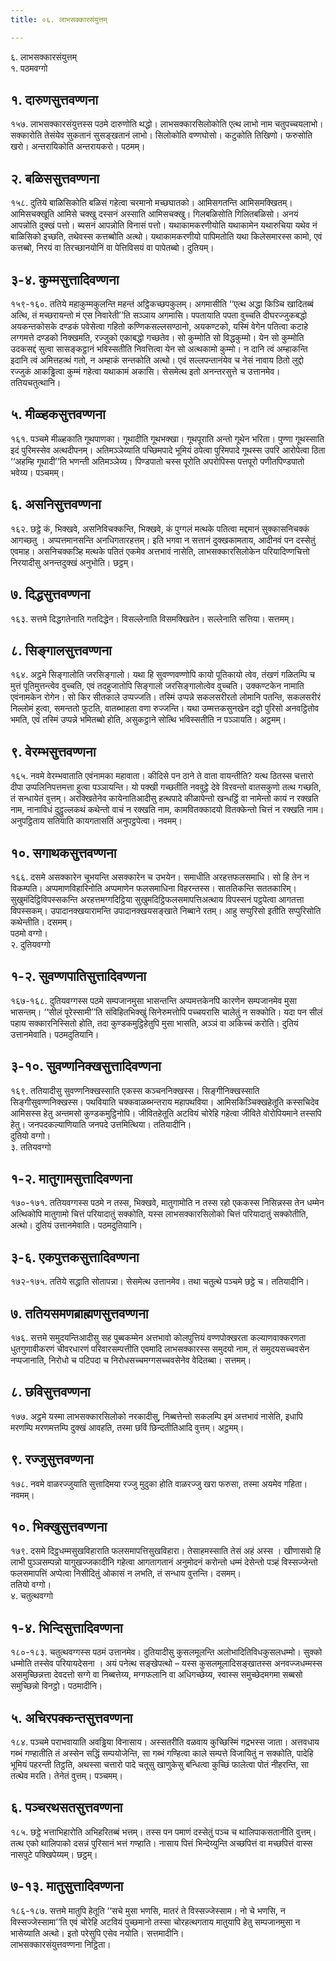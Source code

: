 ```yaml
---
title: ०६. लाभसक्कारसंयुत्तम्

---
```

६. लाभसक्कारसंयुत्तम्  
१. पठमवग्गो  


## १. दारुणसुत्तवण्णना

१५७. लाभसक्कारसंयुत्तस्स पठमे दारुणोति थद्धो। लाभसक्कारसिलोकोति एत्थ लाभो नाम चतुपच्चयलाभो। सक्कारोति तेसंयेव सुकतानं सुसङ्खतानं लाभो। सिलोकोति वण्णघोसो। कटुकोति तिखिणो। फरुसोति खरो। अन्तरायिकोति अन्तरायकरो। पठमम्।  


## २. बळिससुत्तवण्णना

१५८. दुतिये बाळिसिकोति बळिसं गहेत्वा चरमानो मच्छघातको। आमिसगतन्ति आमिसमक्खितम्। आमिसचक्खूति आमिसे चक्खु दस्सनं अस्साति आमिसचक्खु। गिलबळिसोति गिलितबळिसो। अनयं आपन्नोति दुक्खं पत्तो। ब्यसनं आपन्नोति विनासं पत्तो। यथाकामकरणीयोति यथाकामेन यथारुचिया यथेव नं बाळिसिको इच्छति, तथेवस्स कत्तब्बोति अत्थो। यथाकामकरणीयो पापिमतोति यथा किलेसमारस्स कामो, एवं कत्तब्बो, निरयं वा तिरच्छानयोनिं वा पेत्तिविसयं वा पापेतब्बो। दुतियम्।  


## ३-४. कुम्मसुत्तादिवण्णना

१५९-१६०. ततिये महाकुम्मकुलन्ति महन्तं अट्ठिकच्छपकुलम्। अगमासीति ‘‘एत्थ अद्धा किञ्चि खादितब्बं अत्थि, तं मच्छरायन्तो मं एस निवारेती’’ति सञ्ञाय अगमासि। पपतायाति पपता वुच्चति दीघरज्जुकबद्धो अयकन्तकोसके दण्डकं पवेसेत्वा गहितो कण्णिकसल्लसण्ठानो, अयकण्टको, यस्मिं वेगेन पतित्वा कटाहे लग्गमत्ते दण्डको निक्खमति, रज्जुको एकाबद्धो गच्छतेव। सो कुम्मोति सो विद्धकुम्मो। येन सो कुम्मोति उदकसद्दं सुत्वा सासङ्कट्ठानं भविस्सतीति निवत्तित्वा येन सो अत्थकामो कुम्मो। न दानि त्वं अम्हाकन्ति इदानि त्वं अमित्तहत्थं गतो, न अम्हाकं सन्तकोति अत्थो। एवं सल्लपन्तानंयेव च नेसं नावाय ठितो लुद्दो रज्जुकं आकड्ढित्वा कुम्मं गहेत्वा यथाकामं अकासि। सेसमेत्थ इतो अनन्तरसुत्ते च उत्तानमेव। ततियचतुत्थानि।  


## ५. मीळ्हकसुत्तवण्णना

१६१. पञ्चमे मीळ्हकाति गूथपाणका। गूथादीति गूथभक्खा। गूथपूराति अन्तो गूथेन भरिता। पुण्णा गूथस्साति इदं पुरिमस्सेव अत्थदीपनम्। अतिमञ्ञेय्याति पच्छिमपादे भूमियं ठपेत्वा पुरिमपादे गूथस्स उपरि आरोपेत्वा ठिता ‘‘अहम्हि गूथादी’’ति भणन्ती अतिमञ्ञेय्य। पिण्डपातो चस्स पूरोति अपरोपिस्स पत्तपूरो पणीतपिण्डपातो भवेय्य। पञ्चमम्।  


## ६. असनिसुत्तवण्णना

१६२. छट्ठे कं, भिक्खवे, असनिविचक्कन्ति, भिक्खवे, कं पुग्गलं मत्थके पतित्वा मद्दमानं सुक्कासनिचक्कं आगच्छतु । अप्पत्तमानसन्ति अनधिगतारहत्तम्। इति भगवा न सत्तानं दुक्खकामताय, आदीनवं पन दस्सेतुं एवमाह। असनिचक्कञ्हि मत्थके पतितं एकमेव अत्तभावं नासेति, लाभसक्कारसिलोकेन परियादिण्णचित्तो निरयादीसु अनन्तदुक्खं अनुभोति। छट्ठम्।  


## ७. दिद्धसुत्तवण्णना

१६३. सत्तमे दिद्धगतेनाति गतदिद्धेन। विसल्लेनाति विसमक्खितेन। सल्लेनाति सत्तिया। सत्तमम्।  


## ८. सिङ्गालसुत्तवण्णना

१६४. अट्ठमे सिङ्गालोति जरसिङ्गालो। यथा हि सुवण्णवण्णोपि कायो पूतिकायो त्वेव, तंखणं गळितम्पि च मुत्तं पूतिमुत्तन्त्वेव वुच्चति, एवं तदहुजातोपि सिङ्गालो जरसिङ्गालोत्वेव वुच्चति। उक्कण्टकेन नामाति एवंनामकेन रोगेन। सो किर सीतकाले उप्पज्जति। तस्मिं उप्पन्ने सकलसरीरतो लोमानि पतन्ति, सकलसरीरं निल्लोमं हुत्वा, समन्ततो फुटति, वातब्भाहता वणा रुज्जन्ति। यथा उम्मत्तकसुनखेन दट्ठो पुरिसो अनवट्ठितोव भमति, एवं तस्मिं उप्पन्ने भमितब्बो होति, असुकट्ठाने सोत्थि भविस्सतीति न पञ्ञायति। अट्ठमम्।  


## ९. वेरम्भसुत्तवण्णना

१६५. नवमे वेरम्भवाताति एवंनामका महावाता। कीदिसे पन ठाने ते वाता वायन्तीति? यत्थ ठितस्स चत्तारो दीपा उप्पलिनिपत्तमत्ता हुत्वा पञ्ञायन्ति। यो पक्खी गच्छतीति नववुट्ठे देवे विरवन्तो वातसकुणो तत्थ गच्छति, तं सन्धायेतं वुत्तम्। अरक्खितेनेव कायेनातिआदीसु हत्थपादे कीळापेन्तो खन्धट्ठिं वा नामेन्तो कायं न रक्खति नाम, नानाविधं दुट्ठुल्लकथं कथेन्तो वाचं न रक्खति नाम, कामवितक्कादयो वितक्केन्तो चित्तं न रक्खति नाम। अनुपट्ठिताय सतियाति कायगतासतिं अनुपट्ठपेत्वा। नवमम्।  


## १०. सगाथकसुत्तवण्णना

१६६. दसमे असक्कारेन चूभयन्ति असक्कारेन च उभयेन। समाधीति अरहत्तफलसमाधि। सो हि तेन न विकम्पति। अप्पमाणविहारिनोति अप्पमाणेन फलसमाधिना विहरन्तस्स। साततिकन्ति सततकारिम्। सुखुमंदिट्ठिविपस्सकन्ति अरहत्तमग्गदिट्ठिया सुखुमदिट्ठिफलसमापत्तिअत्थाय विपस्सनं पट्ठपेत्वा आगतत्ता विपस्सकम्। उपादानक्खयारामन्ति उपादानक्खयसङ्खाते निब्बाने रतम्। आहु सप्पुरिसो इतीति सप्पुरिसोति कथेन्तीति। दसमम्।  
पठमो वग्गो।  
२. दुतियवग्गो  


## १-२. सुवण्णपातिसुत्तादिवण्णना

१६७-१६८. दुतियवग्गस्स पठमे सम्पजानमुसा भासन्तन्ति अप्पमत्तकेनपि कारणेन सम्पजानमेव मुसा भासन्तम्। ‘‘सीलं पूरेस्सामी’’ति संविहितभिक्खुं सिनेरुमत्तोपि पच्चयरासि चालेतुं न सक्कोति। यदा पन सीलं पहाय सक्कारनिस्सितो होति, तदा कुण्डकमुट्ठिहेतुपि मुसा भासति, अञ्ञं वा अकिच्चं करोति। दुतियं उत्तानमेवाति। पठमदुतियानि।  


## ३-१०. सुवण्णनिक्खसुत्तादिवण्णना

१६९. ततियादीसु सुवण्णनिक्खस्साति एकस्स कञ्चननिक्खस्स। सिङ्गीनिक्खस्साति सिङ्गीसुवण्णनिक्खस्स। पथवियाति चक्कवाळब्भन्तराय महापथविया। आमिसकिञ्चिक्खहेतूति कस्सचिदेव आमिसस्स हेतु अन्तमसो कुण्डकमुट्ठिनोपि। जीवितहेतूति अटवियं चोरेहि गहेत्वा जीविते वोरोपियमाने तस्सपि हेतु। जनपदकल्याणियाति जनपदे उत्तमित्थिया। ततियादीनि।  
दुतियो वग्गो।  
३. ततियवग्गो  


## १-२. मातुगामसुत्तादिवण्णना

१७०-१७१. ततियवग्गस्स पठमे न तस्स, भिक्खवे, मातुगामोति न तस्स रहो एककस्स निसिन्नस्स तेन धम्मेन अत्थिकोपि मातुगामो चित्तं परियादातुं सक्कोति, यस्स लाभसक्कारसिलोको चित्तं परियादातुं सक्कोतीति, अत्थो। दुतियं उत्तानमेवाति। पठमदुतियानि।  


## ३-६. एकपुत्तकसुत्तादिवण्णना

१७२-१७५. ततिये सद्धाति सोतापन्ना। सेसमेत्थ उत्तानमेव। तथा चतुत्थे पञ्चमे छट्ठे च। ततियादीनि।  


## ७. ततियसमणब्राह्मणसुत्तवण्णना

१७६. सत्तमे समुदयन्तिआदीसु सह पुब्बकम्मेन अत्तभावो कोलपुत्तियं वण्णपोक्खरता कल्याणवाक्करणता धुतगुणावीकरणं चीवरधारणं परिवारसम्पत्तीति एवमादि लाभसक्कारस्स समुदयो नाम, तं समुदयसच्चवसेन नप्पजानाति, निरोधो च पटिपदा च निरोधसच्चमग्गसच्चवसेनेव वेदितब्बा। सत्तमम्।  


## ८. छविसुत्तवण्णना

१७७. अट्ठमे यस्मा लाभसक्कारसिलोको नरकादीसु, निब्बत्तेन्तो सकलम्पि इमं अत्तभावं नासेति, इधापि मरणम्पि मरणमत्तम्पि दुक्खं आवहति, तस्मा छविं छिन्दतीतिआदि वुत्तम्। अट्ठमम्।  


## ९. रज्जुसुत्तवण्णना

१७८. नवमे वाळरज्जुयाति सुत्तादिमया रज्जु मुदुका होति वाळरज्जु खरा फरुसा, तस्मा अयमेव गहिता। नवमम्।  


## १०. भिक्खुसुत्तवण्णना

१७९. दसमे दिट्ठधम्मसुखविहाराति फलसमापत्तिसुखविहारा। तेसाहमस्साति तेसं अहं अस्स । खीणासवो हि लाभी पुञ्ञसम्पन्नो यागुखज्जकादीनि गहेत्वा आगतागतानं अनुमोदनं करोन्तो धम्मं देसेन्तो पञ्हं विस्सज्जेन्तो फलसमापत्तिं अप्पेत्वा निसीदितुं ओकासं न लभति, तं सन्धाय वुत्तन्ति। दसमम्।  
ततियो वग्गो।  
४. चतुत्थवग्गो  


## १-४. भिन्दिसुत्तादिवण्णना

१८०-१८३. चतुत्थवग्गस्स पठमं उत्तानमेव। दुतियादीसु कुसलमूलन्ति अलोभादितिविधकुसलधम्मो। सुक्को धम्मोति तस्सेव परियायदेसना । अयं पनेत्थ सङ्खेपत्थो – यस्स कुसलमूलादिसङ्खातस्स अनवज्जधम्मस्स असमुच्छिन्नत्ता देवदत्तो सग्गे वा निब्बत्तेय्य, मग्गफलानि वा अधिगच्छेय्य, स्वास्स समुच्छेदमगमा सब्बसो समुच्छिन्नो विनट्ठो। पठमादीनि।  


## ५. अचिरपक्कन्तसुत्तवण्णना

१८४. पञ्चमे पराभवायाति अवड्ढिया विनासाय। अस्सतरीति वळवाय कुच्छिस्मिं गद्रभस्स जाता। अत्तवधाय गब्भं गण्हातीति तं अस्सेन सद्धिं सम्पयोजेन्ति, सा गब्भं गण्हित्वा काले सम्पत्ते विजायितुं न सक्कोति, पादेहि भूमियं पहरन्ती तिट्ठति, अथस्सा चत्तारो पादे चतूसु खाणुकेसु बन्धित्वा कुच्छिं फालेत्वा पोतं नीहरन्ति, सा तत्थेव मरति। तेनेतं वुत्तम्। पञ्चमम्।  


## ६. पञ्चरथसतसुत्तवण्णना

१८५. छट्ठे भत्ताभिहारोति अभिहरितब्बं भत्तम्। तस्स पन पमाणं दस्सेतुं पञ्च च थालिपाकसतानीति वुत्तम्। तत्थ एको थालिपाको दसन्नं पुरिसानं भत्तं गण्हाति। नासाय पित्तं भिन्देय्युन्ति अच्छपित्तं वा मच्छपित्तं वास्स नासपुटे पक्खिपेय्यम्। छट्ठम्।  


## ७-१३. मातुसुत्तादिवण्णना

१८६-१८७. सत्तमे मातुपि हेतूति ‘‘सचे मुसा भणसि, मातरं ते विस्सज्जेस्साम। नो चे भणसि, न विस्सज्जेस्सामा’’ति एवं चोरेहि अटवियं पुच्छमानो तस्सा चोरहत्थगताय मातुयापि हेतु सम्पजानमुसा न भासेय्याति अत्थो। इतो परेसुपि एसेव नयोति। सत्तमादीनि।  
लाभसक्कारसंयुत्तवण्णना निट्ठिता।  